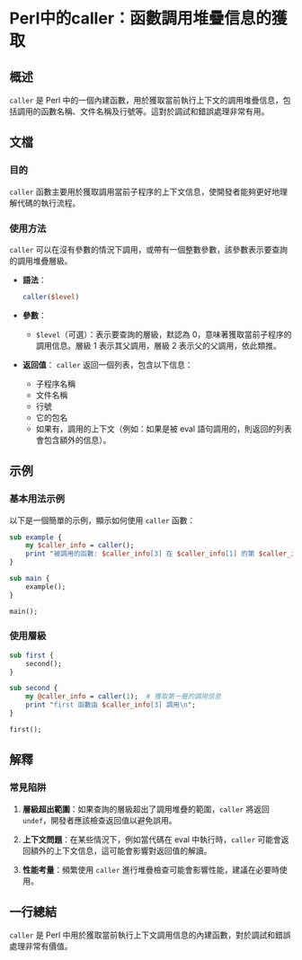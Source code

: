 <!--
Meta Description: # Perl中的caller：函數調用堆疊信息的獲取 ## 概述 `caller` 是 Perl 中的一個內建函數，用於獲取當前執行上下文的調用堆疊信息，包括調用的函數名稱、文件名稱及行號等。這對於調試和錯誤處理非常有用。 ## 文檔 ### 目的 `caller` 函數主要用於獲取調用當前子程序的...
Meta Keywords: caller, caller_info, perl, sub, first
-->

# Perl中的caller：函數調用堆疊信息的獲取

## 概述
`caller` 是 Perl 中的一個內建函數，用於獲取當前執行上下文的調用堆疊信息，包括調用的函數名稱、文件名稱及行號等。這對於調試和錯誤處理非常有用。

## 文檔
### 目的
`caller` 函數主要用於獲取調用當前子程序的上下文信息，使開發者能夠更好地理解代碼的執行流程。

### 使用方法
`caller` 可以在沒有參數的情況下調用，或帶有一個整數參數，該參數表示要查詢的調用堆疊層級。

- **語法**：
  ```perl
  caller($level)
  ```
  
- **參數**：
  - `$level`（可選）：表示要查詢的層級，默認為 0，意味著獲取當前子程序的調用信息。層級 1 表示其父調用，層級 2 表示父的父調用，依此類推。

- **返回值**：
  `caller` 返回一個列表，包含以下信息：
  - 子程序名稱
  - 文件名稱
  - 行號
  - 它的包名
  - 如果有，調用的上下文（例如：如果是被 eval 語句調用的，則返回的列表會包含額外的信息）。

## 示例
### 基本用法示例
以下是一個簡單的示例，顯示如何使用 `caller` 函數：

```perl
sub example {
    my $caller_info = caller();
    print "被調用的函數: $caller_info[3] 在 $caller_info[1] 的第 $caller_info[2] 行\n";
}

sub main {
    example();
}

main();
```

### 使用層級
```perl
sub first {
    second();
}

sub second {
    my @caller_info = caller(1);  # 獲取第一層的調用信息
    print "first 函數由 $caller_info[3] 調用\n";
}

first();
```

## 解釋
### 常見陷阱
1. **層級超出範圍**：如果查詢的層級超出了調用堆疊的範圍，`caller` 將返回 `undef`，開發者應該檢查返回值以避免誤用。
   
2. **上下文問題**：在某些情況下，例如當代碼在 eval 中執行時，`caller` 可能會返回額外的上下文信息，這可能會影響對返回值的解讀。

3. **性能考量**：頻繁使用 `caller` 進行堆疊檢查可能會影響性能，建議在必要時使用。

## 一行總結
`caller` 是 Perl 中用於獲取當前執行上下文調用信息的內建函數，對於調試和錯誤處理非常有價值。